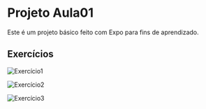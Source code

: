 # Projeto Aula01

Este é um projeto básico feito com Expo para fins de aprendizado.

## Exercícios

![Exercício1](https://github.com/Zdornelas/Dispositivos_Moveis/issues/1)

![Exercício2](https://github.com/Zdornelas/Dispositivos_Moveis/issues/2)

![Exercício3](https://github.com/Zdornelas/Dispositivos_Moveis/issues/3)
